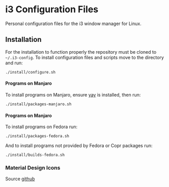 # i3 Configuration Files
Personal configuration files for the i3 window manager for Linux.

## Installation
For the installation to function properly the repository must be cloned to `~/.i3-config`.
To install configuration files and scripts move to the directory and run:

	./install/configure.sh

#### Programs on Manjaro
To install programs on Manjaro, ensure [yay](https://github.com/Jguer/yay) is installed, then run:

	./install/packages-manjaro.sh

#### Programs on Manjaro
To install programs on Fedora run:

	./install/packages-fedora.sh

And to install programs not provided by Fedora or Copr packages run:

	./install/builds-fedora.sh

### Material Design Icons
Source [github](https://github.com/google/material-design-icons)
